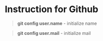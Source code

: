 # Instruction for Github

>**git config user.name** - initialize name

>**git config user.mail** - initialize mail
